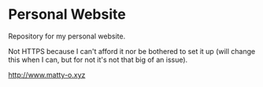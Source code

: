 # Personal Website
Repository for my personal website.

Not HTTPS because I can't afford it nor be bothered to set it up (will change this when I can, but for not it's not that big of an issue).

http://www.matty-o.xyz
